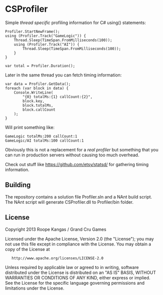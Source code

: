 CSProfiler
==========

Simple _thread specific_ profiling information for C# using() statements:

	Profiler.StartNewFrame();
	using (Profiler.Track("GameLogic")) {
		Thread.Sleep(TimeSpan.FromMilliseconds(100));
		using (Profiler.Track("AI")) {
			Thread.Sleep(TimeSpan.FromMilliseconds(100));
		}
	}
	
	var total = Profiler.Duration();

Later in the same thread you can fetch timing information:
	
	var data = Profiler.GetData();
	foreach (var block in data) {
		Console.WriteLine(
			"{0} totalMs:{1} callCount:{2}", 
			block.key, 
			block.totalMs,
			block.callCount
		);
	}
	
Will print something like:

	GameLogic totalMs:200 callCount:1
	GameLogic/AI totalMs:100 callCount:1
	

Obviously this is not a replacement for a _real profiler_ but something that you can run in production servers without causing too much overhead.

Check out stuff like https://github.com/etsy/statsd/ for gathering timing information.

## Building

The repository contains a solution file Profiler.sln and a NAnt build script. The NAnt script will generate CSProfiler.dll to Profiler/bin folder.

## License

Copyright 2013 Roope Kangas / Grand Cru Games

   Licensed under the Apache License, Version 2.0 (the "License");
   you may not use this file except in compliance with the License.
   You may obtain a copy of the License at

       http://www.apache.org/licenses/LICENSE-2.0

   Unless required by applicable law or agreed to in writing, software
   distributed under the License is distributed on an "AS IS" BASIS,
   WITHOUT WARRANTIES OR CONDITIONS OF ANY KIND, either express or implied.
   See the License for the specific language governing permissions and
   limitations under the License.
   